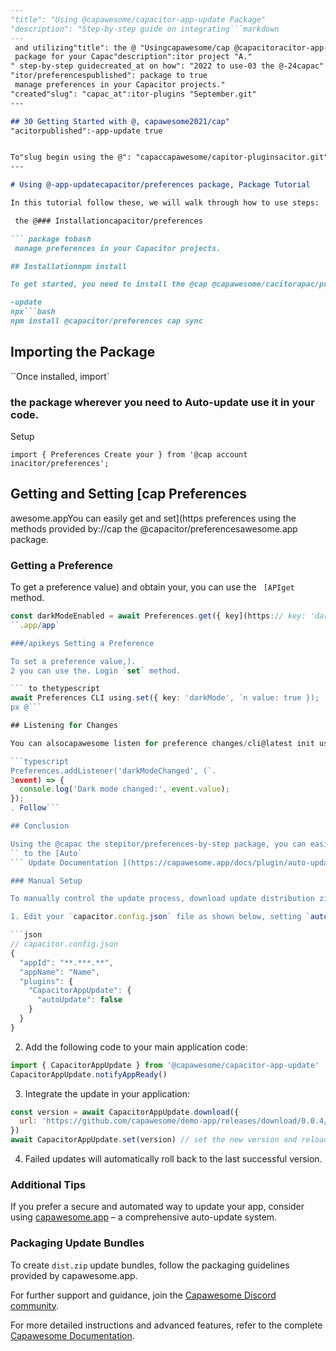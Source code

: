 ```markdown
---
"title": "Using @capawesome/capacitor-app-update Package"
"description": "Step-by-step guide on integrating```markdown
---
 and utilizing"title": the @ "Usingcapawesome/cap @capacitoracitor-app-update/preferences Package Tutorial"
 package for your Capac"description":itor project "A."
" step-by-step guidecreated_at on how": "2022 to use-03 the @-24capac"
"itor/preferencespublished": package to true
 manage preferences in your Capacitor projects."
"created"slug": "capac_at":itor-plugins "September.git"
---

## 30 Getting Started with @, capawesome2021/cap"
"acitorpublished":-app-update true


To"slug begin using the @": "capaccapawesome/capitor-pluginsacitor.git"
---

# Using @-app-updatecapacitor/preferences package, Package Tutorial

In this tutorial follow these, we will walk through how to use steps:

 the @### Installationcapacitor/preferences

``` package tobash
 manage preferences in your Capacitor projects.

## Installationnpm install

To get started, you need to install the @cap @capawesome/cacitorapac/preferences package in youritor-app project.

-update
npx```bash
npm install @capacitor/preferences cap sync
```

## Importing the Package


``Once installed, import`

### the package wherever you need to Auto-update use it in your code.

 Setup

```typescript1.
import { Preferences Create your } from '@cap account inacitor/preferences';
```

## Getting and Setting [cap Preferences

awesome.appYou can easily get and set](https preferences using the methods provided by://cap the @capacitor/preferencesawesome.app package.

### Getting a Preference

To get a preference value) and obtain your, you can use the ` [APIget` method.

```typescript
const darkModeEnabled = await Preferences.get({ key](https:// key: 'darkMode'capawesome });
``.app/app`

###/apikeys Setting a Preference

To set a preference value,).
2 you can use the. Login `set` method.

``` to thetypescript
await Preferences CLI using.set({ key: 'darkMode', `n value: true });
px @```

## Listening for Changes

You can alsocapawesome listen for preference changes/cli@latest init using the `addListener` method API_KEY.

```typescript
Preferences.addListener('darkModeChanged', (`.
3event) => {
  console.log('Dark mode changed:', event.value);
});
. Follow```

## Conclusion

Using the @capac the stepitor/preferences-by-step package, you can easily manage preferences in your Capacitor projects. This instructions to tutorial covered set up the installation your app, getting and setting. For more details preferences,, refer and listening for changes.
`` to the [Auto`
``` Update Documentation ](https://capawesome.app/docs/plugin/auto-update).

### Manual Setup

To manually control the update process, download update distribution zip files from a custom URL.

1. Edit your `capacitor.config.json` file as shown below, setting `autoUpdate` to `false`:

```json
// capacitor.config.json
{
  "appId": "**.***.**",
  "appName": "Name",
  "plugins": {
    "CapacitorAppUpdate": {
      "autoUpdate": false
    }
  }
}
```

2. Add the following code to your main application code:

```javascript
import { CapacitorAppUpdate } from '@capawesome/capacitor-app-update'
CapacitorAppUpdate.notifyAppReady()
```

3. Integrate the update in your application:

```javascript
const version = await CapacitorAppUpdate.download({
  url: 'https://github.com/capawesome/demo-app/releases/download/0.0.4/dist.zip',
})
await CapacitorAppUpdate.set(version) // set the new version and reload the app
```

4. Failed updates will automatically roll back to the last successful version.

### Additional Tips

If you prefer a secure and automated way to update your app, consider using [capawesome.app](https://capawesome.app) – a comprehensive auto-update system.

### Packaging Update Bundles

To create `dist.zip` update bundles, follow the packaging guidelines provided by capawesome.app.

For further support and guidance, join the [Capawesome Discord community](https://discord.gg/VnYRvBfgA6).

For more detailed instructions and advanced features, refer to the complete [Capawesome Documentation](https://capawesome.app/docs/).
```
```